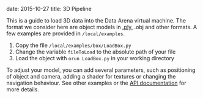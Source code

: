 date: 2015-10-27
title: 3D Pipeline

This is a guide  to load 3D data into the Data Arena virtual machine.
The format we consider here are object models in [.ply,]({filename}/pages/userguide.md) .obj and other formats.
A few examples are provided in `/local/examples`.

1. Copy the file `/local/examples/box/LoadBox.py`
2. Change the variable `fileToLoad` to the absolute path of your file
3. Load the object with `orun LoadBox.py` in your working directory

To adjust your model, you can add several parameters, such as positioning of object and camera, adding a shader for textures or changing the navigation behaviour.
See other examples or the [API documentation](http://127.0.0.1:8001) for more details.
